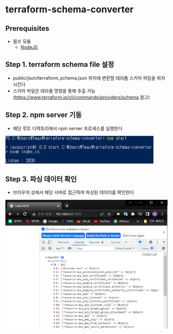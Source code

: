 # terraform-schema-converter

## Prerequisites
* 필수 모듈
  * [NodeJS](https://nodejs.org/ko/)

## Step 1. terraform schema file 설정
* public/json/terraform_schema.json 위치에 변환할 테라폼 스키마 파일을 위치시킨다
* 스키마 파일은 테라폼 명령을 통해 추출 가능 (https://www.terraform.io/cli/commands/providers/schema 참고)

## Step 2. npm server 기동
* 해당 루트 디렉토리에서 npm server 프로세스를 실행한다

![image](figure/1_npm.png)

## Step 3. 파싱 데이터 확인
* 브라우저 상에서 해당 서버로 접근하여 파싱된 데이터를 확인한다

![image](figure/2_Browser.png)
